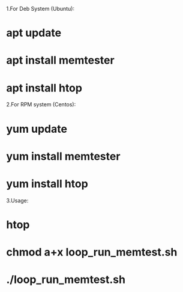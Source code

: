 1.For Deb System (Ubuntu):
  # apt update
  # apt install memtester
  # apt install htop

2.For RPM system (Centos):
  # yum update
  # yum install memtester
  # yum install htop

3.Usage:
  # htop
  
  # chmod a+x loop_run_memtest.sh
  # ./loop_run_memtest.sh
